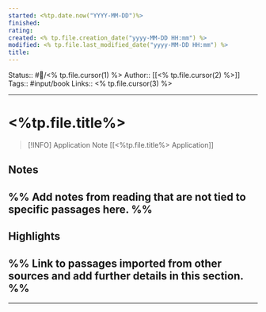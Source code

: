 ```yaml
---
started: <%tp.date.now("YYYY-MM-DD")%>
finished:
rating:
created: <% tp.file.creation_date("yyyy-MM-DD HH:mm") %>
modified: <% tp.file.last_modified_date("yyyy-MM-DD HH:mm") %>
title:
---
```

Status:: #📖/<% tp.file.cursor(1) %>
Author:: [[<% tp.file.cursor(2) %>]]
Tags:: #input/book
Links:: <% tp.file.cursor(3) %>
___
# <%tp.file.title%>
> [!INFO] Application Note
> [[<%tp.file.title%> Application]]
## Notes
%% Add notes from reading that are not tied to specific passages here. %%
- 

## Highlights
%% Link to passages imported from other sources and add further details in this section. %%
- 

___

